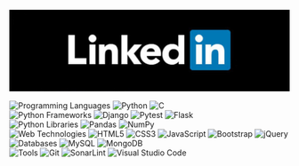 [![Logo](linkedin-logo.png?raw=true)](https://linkedin.com/in/ravindramevada)

![Programming Languages](https://img.shields.io/badge/programming%20languages-black.svg?style=for-the-badge&logo=github&logoColor=white) ![Python](https://img.shields.io/badge/python-306998?style=for-the-badge&logo=python&logoColor=white) ![C](https://img.shields.io/badge/C%20(familiar)-00589c.svg?style=for-the-badge&logo=c&logoColor=white) <br>
![Python Frameworks](https://img.shields.io/badge/python%20frameworks-black.svg?style=for-the-badge&logo=github&logoColor=white) ![Django](https://img.shields.io/badge/django-092e20.svg?style=for-the-badge&logo=django&logoColor=white) ![Pytest](https://img.shields.io/badge/Pytest-696969.svg?style=for-the-badge&logo=pytest&logoColor=white) ![Flask](https://img.shields.io/badge/flask%20(familiar)-black.svg?style=for-the-badge&logo=flask&logoColor=white) <br>
![Python Libraries](https://img.shields.io/badge/python%20libraries-black.svg?style=for-the-badge&logo=github&logoColor=white) ![Pandas](https://img.shields.io/badge/pandas-130754.svg?style=for-the-badge&logo=pandas&logoColor=white) ![NumPy](https://img.shields.io/badge/numpy-4d77cf.svg?style=for-the-badge&logo=numpy&logoColor=white) <br>
![Web Technologies](https://img.shields.io/badge/web%20technologies-black.svg?style=for-the-badge&logo=github&logoColor=white) ![HTML5](https://img.shields.io/badge/html5-e34c26.svg?style=for-the-badge&logo=html5&logoColor=white) ![CSS3](https://img.shields.io/badge/css3-264de4.svg?style=for-the-badge&logo=css3&logoColor=white) ![JavaScript](https://img.shields.io/badge/javascript-323330.svg?style=for-the-badge&logo=javascript&logoColor=f0db4f) ![Bootstrap](https://img.shields.io/badge/bootstrap%20(familiar)-563d7c.svg?style=for-the-badge&logo=bootstrap&logoColor=white) ![jQuery](https://img.shields.io/badge/jquery%20(familiar)-0769ad.svg?style=for-the-badge&logo=jquery&logoColor=white) <br>
![Databases](https://img.shields.io/badge/databases-black.svg?style=for-the-badge&logo=github&logoColor=white) ![MySQL](https://img.shields.io/badge/mysql-00758f.svg?style=for-the-badge&logo=mysql&logoColor=white) ![MongoDB](https://img.shields.io/badge/MongoDB-4db33d.svg?style=for-the-badge&logo=mongodb&logoColor=white) <br>
![Tools](https://img.shields.io/badge/tools-black.svg?style=for-the-badge&logo=github&logoColor=white) ![Git](https://img.shields.io/badge/git-f34f29.svg?style=for-the-badge&logo=git&logoColor=white) ![SonarLint](https://img.shields.io/badge/sonarlint-cc1f28.svg?style=for-the-badge&logo=sonarlint&logoColor=white) ![Visual Studio Code](https://img.shields.io/badge/visual%20studio%20code-0078d7.svg?style=for-the-badge&logo=visual-studio-code&logoColor=white)
